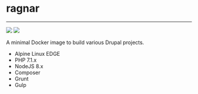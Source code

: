 # ragnar
---

[![](https://images.microbadger.com/badges/version/asrob/ragnar.svg)](https://microbadger.com/images/asrob/ragnar "Get your own version badge on microbadger.com")
[![](https://images.microbadger.com/badges/image/asrob/ragnar.svg)](https://microbadger.com/images/asrob/ragnar "Get your own image badge on microbadger.com")

A minimal Docker image to build various Drupal projects.

* Alpine Linux EDGE
* PHP 7.1.x
* NodeJS 8.x
* Composer
* Grunt
* Gulp
